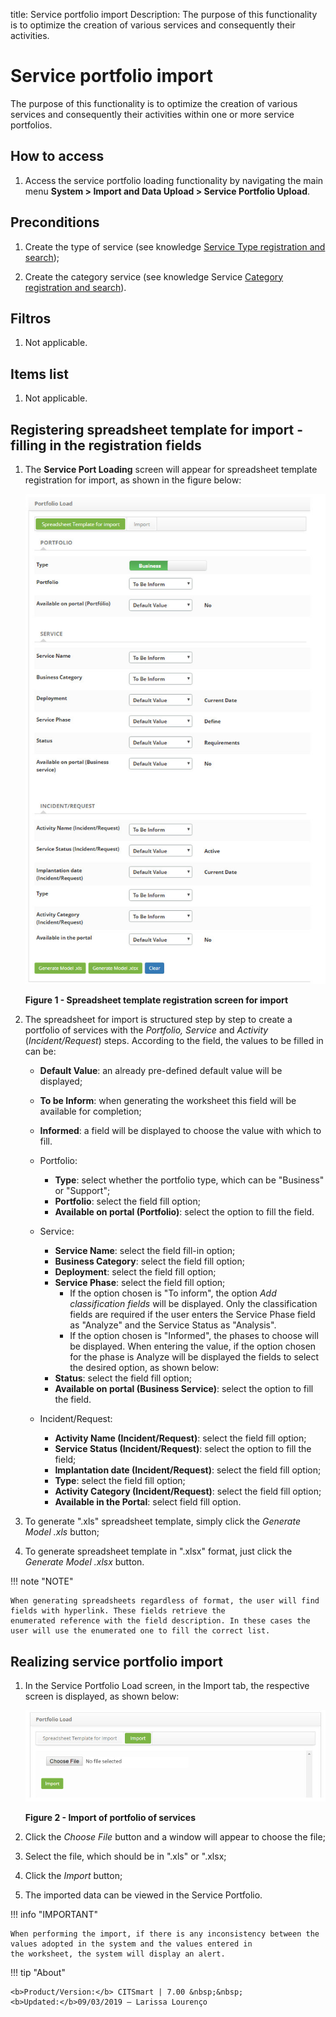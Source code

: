title: Service portfolio import
Description: The purpose of this functionality is to optimize the creation of various services and consequently their activities.
# Service portfolio import

The purpose of this functionality is to optimize the creation of various services and consequently their activities within one or 
more service portfolios.

How to access
-----------------

1. Access the service portfolio loading functionality by navigating the main menu 
**System > Import and Data Upload > Service Portfolio Upload**.

Preconditions
----------------

1. Create the type of service (see knowledge [Service Type registration and search](/en-us/citsmart-platform-7/processes/portfolio-and-catalog/type-service.html));

2. Create the category service (see knowledge Service [Category registration and search](/en-us/citsmart-platform-7/processes/portfolio-and-catalog/service-category.html)).

Filtros
---------

1. Not applicable.

Items list
-------------------

1. Not applicable.

Registering spreadsheet template for import - filling in the registration fields
---------------------------------------------------------------------------------------

1. The **Service Port Loading** screen will appear for spreadsheet template registration for import, as shown in the figure below:

    ![Entry](images/portfolio.img1.jpg)
    
    **Figure 1 - Spreadsheet template registration screen for import**
    
2. The spreadsheet for import is structured step by step to create a portfolio of services with the *Portfolio, Service* and *Activity* (*Incident/Request*) steps. According to the field, the values to be filled in can be:

    - **Default Value**: an already pre-defined default value will be displayed;
    - **To be Inform**: when generating the worksheet this field will be available for completion;
    - **Informed**: a field will be displayed to choose the value with which to fill.
    
    - Portfolio:
        - **Type**: select whether the portfolio type, which can be "Business" or "Support";
        - **Portfolio**: select the field fill option;
        - **Available on portal (Portfolio)**: select the option to fill the field.
        
    - Service:
        - **Service Name**: select the field fill-in option;
        - **Business Category**: select the field fill option;
        - **Deployment**: select the field fill option;
        - **Service Phase**: select the field fill option;
            - If the option chosen is "To inform", the option *Add classification fields* will be displayed. Only the 
            classification fields are required if the user enters the Service Phase field as "Analyze" and the Service Status as 
            "Analysis".
            - If the option chosen is "Informed", the phases to choose will be displayed. When entering the value, if the option 
            chosen for the phase is Analyze will be displayed the fields to select the desired option, as shown below:
        - **Status**: select the field fill option;
        - **Available on portal (Business Service)**: select the option to fill the field.
        
    - Incident/Request:
        - **Activity Name (Incident/Request)**: select the field fill option;
        - **Service Status (Incident/Request)**: select the option to fill the field;
        - **Implantation date (Incident/Request)**: select the field fill option;
        - **Type**: select the field fill option;
        - **Activity Category (Incident/Request)**: select the field fill option;
        - **Available in the Portal**: select field fill option.
        
3. To generate ".xls" spreadsheet template, simply click the *Generate Model .xls* button;

4. To generate spreadsheet template in ".xlsx" format, just click the *Generate Model .xlsx* button.

!!! note "NOTE"

    When generating spreadsheets regardless of format, the user will find fields with hyperlink. These fields retrieve the 
    enumerated reference with the field description. In these cases the user will use the enumerated one to fill the correct list.
    
Realizing service portfolio import
------------------------------------------------

1. In the Service Portfolio Load screen, in the Import tab, the respective screen is displayed, as shown below:

    ![Import](images/portfolio.img2.jpg)
    
    **Figure 2 - Import of portfolio of services**
    
2. Click the *Choose File* button and a window will appear to choose the file;

3. Select the file, which should be in ".xls" or ".xlsx;

4. Click the *Import* button;

5. The imported data can be viewed in the Service Portfolio.

!!! info "IMPORTANT"

    When performing the import, if there is any inconsistency between the values adopted in the system and the values entered in 
    the worksheet, the system will display an alert.
    
!!! tip "About"

    <b>Product/Version:</b> CITSmart | 7.00 &nbsp;&nbsp;
    <b>Updated:</b>09/03/2019 – Larissa Lourenço
